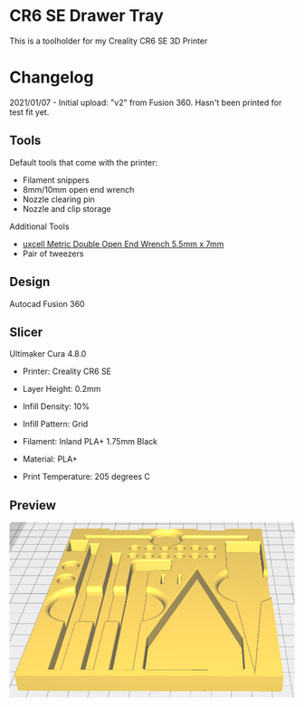 # CR6 SE Drawer Tray

This is a toolholder for my Creality CR6 SE 3D Printer

# Changelog
2021/01/07 - Initial upload: "v2" from Fusion 360.  Hasn't been printed for test fit yet.

## Tools

Default tools that come with the printer:

- Filament snippers
- 8mm/10mm open end wrench
- Nozzle clearing pin
- Nozzle and clip storage

Additional Tools

- [uxcell Metric Double Open End Wrench 5.5mm x 7mm](https://smile.amazon.com/gp/product/B07D4B8GWW)
- Pair of tweezers

## Design

Autocad Fusion 360 

## Slicer

Ultimaker Cura 4.8.0

- Printer: Creality CR6 SE

- Layer Height: 0.2mm
- Infill Density: 10%
- Infill Pattern: Grid

- Filament: Inland PLA+ 1.75mm Black
- Material: PLA+
- Print Temperature: 205 degrees C

## Preview

![Preview of STL in Cura](Preview.png "Preview in Cura")